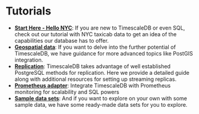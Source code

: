 # Tutorials

- **[Start Here - Hello NYC][Hello NYC]**: If you are new to TimescaleDB
or even SQL, check
out our tutorial with NYC taxicab data to get an idea of the capabilities our
database has to offer.
- **[Geospatial data][postGIS]**: If you want to delve into the further potential of
TimescaleDB, we have guidance for more advanced topics
like PostGIS integration.
- **[Replication][]**: TimescaleDB takes advantage of well established PostgreSQL methods for replication.  Here we provide a detailed guide along with additional resources for setting up streaming replicas.
- **[Prometheus adapter][]**: Integrate TimescaleDB with Prometheus monitoring for scalability and SQL powers
- **[Sample data sets][Data Sets]**: And if you want to explore on your own
with some sample data, we have some ready-made data sets for you to explore.

[Hello NYC]: /tutorials/tutorial-hello-nyc
[PostGIS]: /tutorials/tutorial-hello-nyc#tutorial-postgis
[Replication]: /tutorials/replication
[Prometheus adapter]: /tutorials/prometheus-adapter
[Data Sets]: /tutorials/other-sample-datasets
